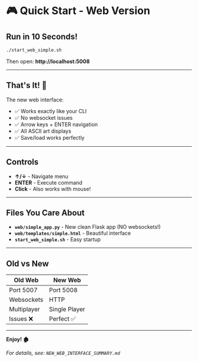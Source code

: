 # 🎮 Quick Start - Web Version

## Run in 10 Seconds!

```bash
./start_web_simple.sh
```

Then open: **http://localhost:5008**

---

## That's It! 🎉

The new web interface:
- ✅ Works exactly like your CLI
- ✅ No websocket issues
- ✅ Arrow keys + ENTER navigation
- ✅ All ASCII art displays
- ✅ Save/load works perfectly

---

## Controls

- **↑/↓** - Navigate menu
- **ENTER** - Execute command
- **Click** - Also works with mouse!

---

## Files You Care About

- **`web/simple_app.py`** - New clean Flask app (NO websockets!)
- **`web/templates/simple.html`** - Beautiful interface
- **`start_web_simple.sh`** - Easy startup

---

## Old vs New

| Old Web | New Web |
|---------|---------|
| Port 5007 | Port 5008 |
| Websockets | HTTP |
| Multiplayer | Single Player |
| Issues ❌ | Perfect ✅ |

---

**Enjoy! 🏚️**

_For details, see: `NEW_WEB_INTERFACE_SUMMARY.md`_


